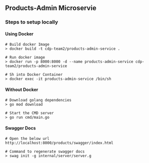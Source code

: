 ## Products-Admin Microservie

### Steps to setup locally

#### Using Docker
```
# Build docker Image
> docker build -t cdp-team2/products-admin-service .

# Run docker image
> docker run -p 8000:8000 -d --name products-admin-service cdp-team2/products-admin-service

# Sh into Docker Container
> docker exec -it products-admin-service /bin/sh 
```

#### Without Docker
```
# Download golang dependencies
> go mod download

# Start the CMD server
> go run cmd/main.go
```

#### Swagger Docs
```
# Open the below url
http://localhost:8000/products/swagger/index.html

# Command to regenerate swagger docs
> swag init -g internal/server/server.g
```
